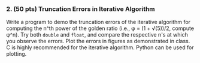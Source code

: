 ### 2. (50 pts) Truncation Errors in Iterative Algorithm
Write a program to demo the truncation errors of the iterative algorithm for computing the n^th power of the golden ratio (i.e., φ = (1 + √(5))/2, compute φ^n). Try both `double` and `float`, and compare the respective n's at which you observe the errors. Plot the errors in figures as demonstrated in class. C is highly recommended for the iterative algorithm. Python can be used for plotting.
